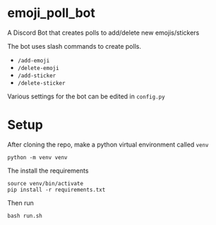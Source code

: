 # emoji_poll_bot
A Discord Bot that creates polls to add/delete new emojis/stickers

The bot uses slash commands to create polls.
- `/add-emoji`
- `/delete-emoji`
- `/add-sticker`
- `/delete-sticker`

Various settings for the bot can be edited in `config.py`

# Setup

After cloning the repo, make a python virtual environment called `venv`

```
python -m venv venv
```

The install the requirements

```
source venv/bin/activate
pip install -r requirements.txt
```

Then run
```
bash run.sh
```
